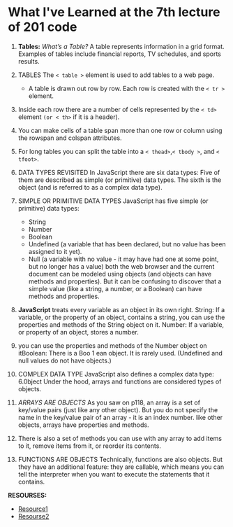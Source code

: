 # What I've Learned at the 7th lecture of 201 code

1. **Tables:**
*What’s a Table?*
A table represents information in a grid format. Examples of tables include financial reports, TV schedules, and sports results.
2. TABLES
The `< table >` element is used to add tables to a web page.
   - A table is drawn out row by row. Each row is created with the `< tr >` element.
3. Inside each row there are a number of cells represented by the `< td>` element `(or < th>` if it is a header).
4. You can make cells of a table span more than one row or column using the rowspan and colspan attributes.
5. For long tables you can split the table into a `< thead>`,`< tbody >`, and `< tfoot>`.
6. DATA TYPES REVISITED In JavaScript there are six data types: Five of them are described as simple (or primitive) data types. The sixth is the object (and is referred to as a complex data type).
7. SIMPLE OR PRIMITIVE DATA TYPES JavaScript has five simple (or primitive) data types:
   - String
   - Number
   - Boolean
   - Undefined (a variable that has been declared, but no value has been assigned to it yet).
   - Null (a variable with no value - it may have had one at some point, but no longer has a value) both the web browser and the current document can be modeled using objects (and objects can have methods and properties). But it can be confusing to discover that a simple value (like a string, a number, or a Boolean) can have methods and properties.
   
8. **JavaScript** treats every variable as an object in its own right. String: If a variable, or the property of an object, contains a string, you can use the properties and methods of the String object on it. Number: If a variable, or property of an object, stores a number.
9. you can use the properties and methods of the Number object on itBoolean: There is a Boo 1 ean object. It is rarely used. (Undefined and null values do not have objects.)
10. COMPLEX DATA TYPE JavaScript also defines a complex data type: 6.0bject Under the hood, arrays and functions are considered types of objects.
11. *ARRAYS ARE OBJECTS* As you saw on p118, an array is a set of key/value pairs (just like any other object). But you do not specify the name in the key/value pair of an array - it is an index number. like other objects, arrays have properties and methods.
12. There is also a set of methods you can use with any array to add items to it, remove items from it, or reorder its contents.
13. FUNCTIONS ARE OBJECTS Technically, functions are also objects. But they have an additional feature: they are callable, which means you can tell the interpreter when you want to execute the statements that it contains.


**RESOURSES:**

- [Resource1](https://github.com/codefellows/domain_modeling#domain-modeling)
- [Resourse2](https://alqudscollege-my.sharepoint.com/personal/advtech_ltuc_com/_layouts/15/onedrive.aspx?id=%2Fpersonal%2Fadvtech%5Fltuc%5Fcom%2FDocuments%2FAcademia%2FCourses%2FCode%20Fellows%20Courses%2FE%2Dbooks%2Fjavascript%5Fand%5Fjquery%5Finteractive%5Fjon%5Fdu%2Epdf&parent=%2Fpersonal%2Fadvtech%5Fltuc%5Fcom%2FDocuments%2FAcademia%2FCourses%2FCode%20Fellows%20Courses%2FE%2Dbooks&originalPath=aHR0cHM6Ly9hbHF1ZHNjb2xsZWdlLW15LnNoYXJlcG9pbnQuY29tLzpiOi9nL3BlcnNvbmFsL2FkdnRlY2hfbHR1Y19jb20vRWNpeDhSX2FtUVZQaFJwblB5SmFTbW9CbGVObG9CeGd0amduYlhTN1Q5TWdvQT9ydGltZT1hNEVuYnhvZTJVZw)